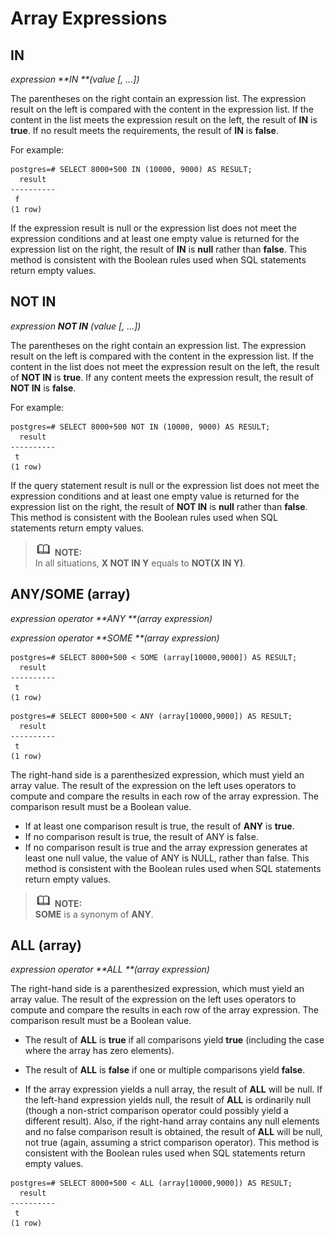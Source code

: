# Array Expressions<a name="EN-US_TOPIC_0242370468"></a>

## IN<a name="en-us_topic_0237122004_en-us_topic_0059778101_s5f7d92a0eaa14c1ab1215282bce7a3ef"></a>

_expression _**IN **_\(value \[, ...\]\)_

The parentheses on the right contain an expression list. The expression result on the left is compared with the content in the expression list. If the content in the list meets the expression result on the left, the result of  **IN**  is  **true**. If no result meets the requirements, the result of  **IN**  is  **false**.

For example:

```
postgres=# SELECT 8000+500 IN (10000, 9000) AS RESULT;
  result 
----------
 f
(1 row)
```

If the expression result is null or the expression list does not meet the expression conditions and at least one empty value is returned for the expression list on the right, the result of  **IN**  is  **null**  rather than  **false**. This method is consistent with the Boolean rules used when SQL statements return empty values.  

## NOT IN<a name="en-us_topic_0237122004_en-us_topic_0059778101_s29761a0d450d418989b3d9d3e4be3689"></a>

_expression _**NOT IN**_ \(value \[, ...\]\)_

The parentheses on the right contain an expression list. The expression result on the left is compared with the content in the expression list. If the content in the list does not meet the expression result on the left, the result of  **NOT IN**  is  **true**. If any content meets the expression result, the result of  **NOT IN**  is  **false**.

For example:

```
postgres=# SELECT 8000+500 NOT IN (10000, 9000) AS RESULT;
  result 
----------
 t
(1 row)
```
If the query statement result is null or the expression list does not meet the expression conditions and at least one empty value is returned for the expression list on the right, the result of  **NOT IN**  is  **null**  rather than  **false**. This method is consistent with the Boolean rules used when SQL statements return empty values. 

>![](public_sys-resources/icon-note.gif) **NOTE:**   
>In all situations,  **X NOT IN Y**  equals to  **NOT\(X IN Y\)**.


## ANY/SOME \(array\)<a name="en-us_topic_0237122004_en-us_topic_0059778101_s676c00f7f73940bc93d996f3af4ed06e"></a>

_expression operator _**ANY **_\(array expression\)_

_expression operator _**SOME **_\(array expression\)_

```
postgres=# SELECT 8000+500 < SOME (array[10000,9000]) AS RESULT;
  result 
----------
 t
(1 row)

```

```
postgres=# SELECT 8000+500 < ANY (array[10000,9000]) AS RESULT;
  result 
----------
 t
(1 row)
```

The right-hand side is a parenthesized expression, which must yield an array value. The result of the expression on the left uses operators to compute and compare the results in each row of the array expression. The comparison result must be a Boolean value.

-   If at least one comparison result is true, the result of  **ANY**  is  **true**.
-   If no comparison result is true, the result of ANY is false.
-   If no comparison result is true and the array expression generates at least one null value, the value of ANY is NULL, rather than false. This method is consistent with the Boolean rules used when SQL statements return empty values.

>![](public_sys-resources/icon-note.gif) **NOTE:**   
>  **SOME**  is a synonym of  **ANY**.



## ALL \(array\)<a name="en-us_topic_0237122004_en-us_topic_0059778101_s5701e71e17c443b28c5f0c328acaf318"></a>

_expression operator _**ALL **_\(array expression\)_

The right-hand side is a parenthesized expression, which must yield an array value. The result of the expression on the left uses operators to compute and compare the results in each row of the array expression. The comparison result must be a Boolean value.

-   The result of  **ALL**  is  **true**  if all comparisons yield  **true**  \(including the case where the array has zero elements\).
-   The result of  **ALL**  is  **false**  if one or multiple comparisons yield  **false**.

-   If the array expression yields a null array, the result of  **ALL**  will be null. If the left-hand expression yields null, the result of  **ALL**  is ordinarily null \(though a non-strict comparison operator could possibly yield a different result\). Also, if the right-hand array contains any null elements and no false comparison result is obtained, the result of  **ALL**  will be null, not true \(again, assuming a strict comparison operator\). This method is consistent with the Boolean rules used when SQL statements return empty values.

```
postgres=# SELECT 8000+500 < ALL (array[10000,9000]) AS RESULT;
  result
----------
 t
(1 row)
```

